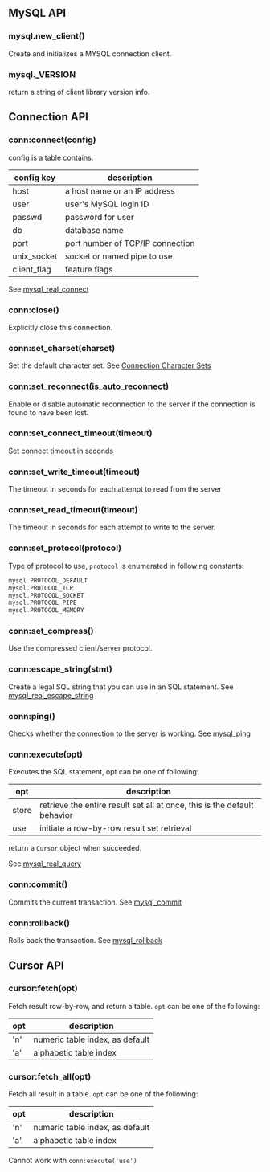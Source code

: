 ## MySQL API

### mysql.new_client()

Create and initializes a MYSQL connection client.

### mysql._VERSION

return a string of client library version info.


## Connection API

### conn:connect(config)

config is a table contains:

config key  |  description
------------|-------------------
host        | a host name or an IP address
user        | user's MySQL login ID
passwd      | password for user
db          | database name
port        | port number of TCP/IP connection
unix_socket | socket or named pipe to use
client_flag | feature flags

See [mysql_real_connect](http://dev.mysql.com/doc/refman/5.5/en/mysql-real-connect.html)

### conn:close()

Explicitly close this connection.

### conn:set_charset(charset)

Set the default character set.
See [Connection Character Sets](http://dev.mysql.com/doc/refman/5.5/en/charset-connection.html)

### conn:set_reconnect(is_auto_reconnect)

Enable or disable automatic reconnection to the server if the connection is found to have been lost.

### conn:set_connect_timeout(timeout)

Set connect timeout in seconds

### conn:set_write_timeout(timeout)

The timeout in seconds for each attempt to read from the server

### conn:set_read_timeout(timeout)

The timeout in seconds for each attempt to write to the server.

### conn:set_protocol(protocol)

Type of protocol to use, `protocol` is enumerated in following constants:

~~~ C
mysql.PROTOCOL_DEFAULT
mysql.PROTOCOL_TCP
mysql.PROTOCOL_SOCKET
mysql.PROTOCOL_PIPE
mysql.PROTOCOL_MEMORY
~~~

### conn:set_compress()

Use the compressed client/server protocol.

### conn:escape_string(stmt)

Create a legal SQL string that you can use in an SQL statement.
See [mysql_real_escape_string](http://dev.mysql.com/doc/refman/5.5/en/mysql-real-escape-string.html)

### conn:ping()

Checks whether the connection to the server is working.
See [mysql_ping](http://dev.mysql.com/doc/refman/5.5/en/mysql-ping.html)

### conn:execute(opt)

Executes the SQL statement, opt can be one of following:

opt    |  description
-------|-----------------
store  | retrieve the entire result set all at once, this is the default behavior
use    | initiate a row-by-row result set retrieval

return a `Cursor` object when succeeded.

See [mysql_real_query](http://dev.mysql.com/doc/refman/5.5/en/mysql-real-query.html)

### conn:commit()

Commits the current transaction.
See [mysql_commit](http://dev.mysql.com/doc/refman/5.5/en/mysql-commit.html)

### conn:rollback()

Rolls back the transaction.
See [mysql_rollback](http://dev.mysql.com/doc/refman/5.5/en/mysql-rollback.html)


## Cursor API

### cursor:fetch(opt)

Fetch result row-by-row, and return a table.
`opt` can be one of the following:

opt  |  description
-----|--------------------------------
'n'  | numeric table index, as default
'a'  | alphabetic table index
    
### cursor:fetch_all(opt)

Fetch all result in a table.
`opt` can be one of the following:

opt  |  description
-----|--------------------------------
'n'  | numeric table index, as default
'a'  | alphabetic table index
    
Cannot work with `conn:execute('use')`
